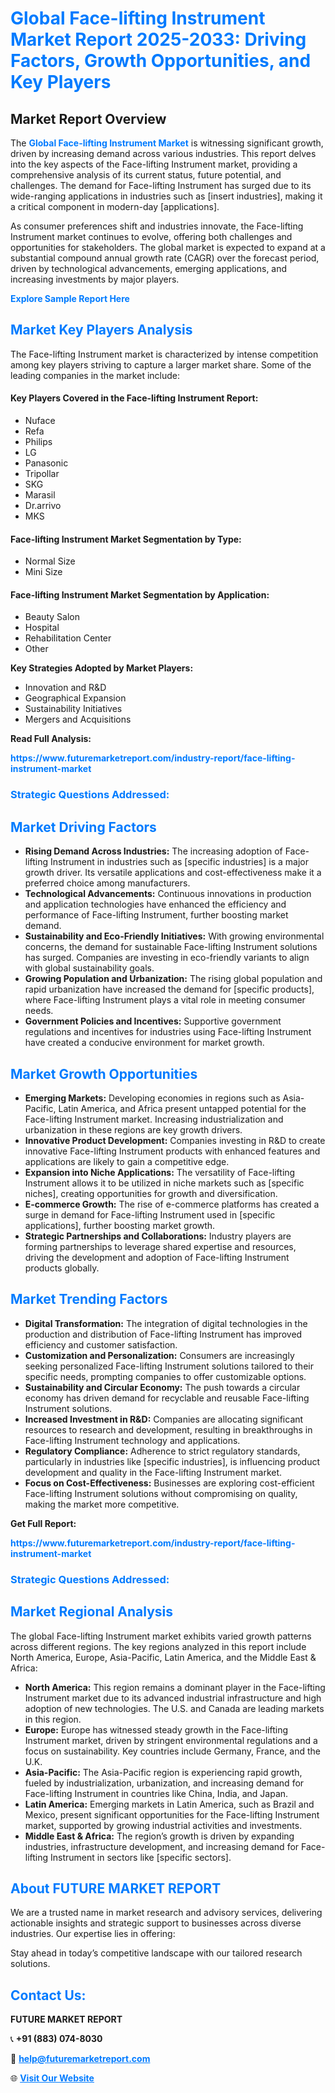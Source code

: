 <h1 style="color: #007BFF;">Global Face-lifting Instrument Market Report 2025-2033: Driving Factors, Growth Opportunities, and Key Players</h1>

<section id="overview">
<h2>Market Report Overview</h2>
<p>The <a href="https://www.futuremarketreport.com/industry-report/face-lifting-instrument-market" style="color: #007BFF; text-decoration: none;"><strong>Global Face-lifting Instrument Market</strong></a> is witnessing significant growth, driven by increasing demand across various industries. This report delves into the key aspects of the Face-lifting Instrument market, providing a comprehensive analysis of its current status, future potential, and challenges. The demand for Face-lifting Instrument has surged due to its wide-ranging applications in industries such as [insert industries], making it a critical component in modern-day [applications].</p>
<p>As consumer preferences shift and industries innovate, the Face-lifting Instrument market continues to evolve, offering both challenges and opportunities for stakeholders. The global market is expected to expand at a substantial compound annual growth rate (CAGR) over the forecast period, driven by technological advancements, emerging applications, and increasing investments by major players.</p>
</section>

<section id="overview">
<p><a href="https://www.futuremarketreport.com/request-sample/reportId=52492" style="color: #007BFF; text-decoration: none;"><strong>Explore Sample Report Here</strong></a></p>
</section>

<section id="key-players">
<h2 style="color: #007BFF;">Market Key Players Analysis</h2>
<p>The Face-lifting Instrument market is characterized by intense competition among key players striving to capture a larger market share. Some of the leading companies in the market include:</p>
<h4>Key Players Covered in the Face-lifting Instrument Report:</h4>
<ul><li>Nuface</li><li>Refa</li><li>Philips</li><li>LG</li><li>Panasonic</li><li>Tripollar</li><li>SKG</li><li>Marasil</li><li>Dr.arrivo</li><li>MKS</li></ul>
<h4>Face-lifting Instrument Market Segmentation by Type:</h4>
<ul><li>Normal Size</li><li>Mini Size</li></ul>

<h4>Face-lifting Instrument Market Segmentation by Application:</h4>
<ul><li>Beauty Salon</li><li>Hospital</li><li>Rehabilitation Center</li><li>Other</li></ul>
<p><strong>Key Strategies Adopted by Market Players:</strong></p>
<ul>
<li>Innovation and R&D</li>
<li>Geographical Expansion</li>
<li>Sustainability Initiatives</li>
<li>Mergers and Acquisitions</li>
</ul>
</section>

<section>
<p><strong>Read Full Analysis: </strong></p><a href="https://www.futuremarketreport.com/industry-report/face-lifting-instrument-market" style="color: #007BFF; text-decoration: none;"><strong>https://www.futuremarketreport.com/industry-report/face-lifting-instrument-market</strong></a>
<h3 style="color: #007BFF;">Strategic Questions Addressed:</h3>
</section>

<section id="driving-factors">
<h2 style="color: #007BFF;">Market Driving Factors</h2>
<ul>
<li><strong>Rising Demand Across Industries:</strong> The increasing adoption of Face-lifting Instrument in industries such as [specific industries] is a major growth driver. Its versatile applications and cost-effectiveness make it a preferred choice among manufacturers.</li>
<li><strong>Technological Advancements:</strong> Continuous innovations in production and application technologies have enhanced the efficiency and performance of Face-lifting Instrument, further boosting market demand.</li>
<li><strong>Sustainability and Eco-Friendly Initiatives:</strong> With growing environmental concerns, the demand for sustainable Face-lifting Instrument solutions has surged. Companies are investing in eco-friendly variants to align with global sustainability goals.</li>
<li><strong>Growing Population and Urbanization:</strong> The rising global population and rapid urbanization have increased the demand for [specific products], where Face-lifting Instrument plays a vital role in meeting consumer needs.</li>
<li><strong>Government Policies and Incentives:</strong> Supportive government regulations and incentives for industries using Face-lifting Instrument have created a conducive environment for market growth.</li>
</ul>
</section>

<section id="growth-opportunities">
<h2 style="color: #007BFF;">Market Growth Opportunities</h2>
<ul>
<li><strong>Emerging Markets:</strong> Developing economies in regions such as Asia-Pacific, Latin America, and Africa present untapped potential for the Face-lifting Instrument market. Increasing industrialization and urbanization in these regions are key growth drivers.</li>
<li><strong>Innovative Product Development:</strong> Companies investing in R&D to create innovative Face-lifting Instrument products with enhanced features and applications are likely to gain a competitive edge.</li>
<li><strong>Expansion into Niche Applications:</strong> The versatility of Face-lifting Instrument allows it to be utilized in niche markets such as [specific niches], creating opportunities for growth and diversification.</li>
<li><strong>E-commerce Growth:</strong> The rise of e-commerce platforms has created a surge in demand for Face-lifting Instrument used in [specific applications], further boosting market growth.</li>
<li><strong>Strategic Partnerships and Collaborations:</strong> Industry players are forming partnerships to leverage shared expertise and resources, driving the development and adoption of Face-lifting Instrument products globally.</li>
</ul>
</section>

<section id="trending-factors">
<h2 style="color: #007BFF;">Market Trending Factors</h2>
<ul>
<li><strong>Digital Transformation:</strong> The integration of digital technologies in the production and distribution of Face-lifting Instrument has improved efficiency and customer satisfaction.</li>
<li><strong>Customization and Personalization:</strong> Consumers are increasingly seeking personalized Face-lifting Instrument solutions tailored to their specific needs, prompting companies to offer customizable options.</li>
<li><strong>Sustainability and Circular Economy:</strong> The push towards a circular economy has driven demand for recyclable and reusable Face-lifting Instrument solutions.</li>
<li><strong>Increased Investment in R&D:</strong> Companies are allocating significant resources to research and development, resulting in breakthroughs in Face-lifting Instrument technology and applications.</li>
<li><strong>Regulatory Compliance:</strong> Adherence to strict regulatory standards, particularly in industries like [specific industries], is influencing product development and quality in the Face-lifting Instrument market.</li>
<li><strong>Focus on Cost-Effectiveness:</strong> Businesses are exploring cost-efficient Face-lifting Instrument solutions without compromising on quality, making the market more competitive.</li>
</ul>
</section>

<section>
<p><strong>Get Full Report: </strong></p><a href="https://www.futuremarketreport.com/industry-report/face-lifting-instrument-market" style="color: #007BFF; text-decoration: none;"><strong>https://www.futuremarketreport.com/industry-report/face-lifting-instrument-market</strong></a>
<h3 style="color: #007BFF;">Strategic Questions Addressed:</h3>
</section>


<section id="regional-analysis">
<h2 style="color: #007BFF;">Market Regional Analysis</h2>
<p>The global Face-lifting Instrument market exhibits varied growth patterns across different regions. The key regions analyzed in this report include North America, Europe, Asia-Pacific, Latin America, and the Middle East & Africa:</p>
<ul>
<li><strong>North America:</strong> This region remains a dominant player in the Face-lifting Instrument market due to its advanced industrial infrastructure and high adoption of new technologies. The U.S. and Canada are leading markets in this region.</li>
<li><strong>Europe:</strong> Europe has witnessed steady growth in the Face-lifting Instrument market, driven by stringent environmental regulations and a focus on sustainability. Key countries include Germany, France, and the U.K.</li>
<li><strong>Asia-Pacific:</strong> The Asia-Pacific region is experiencing rapid growth, fueled by industrialization, urbanization, and increasing demand for Face-lifting Instrument in countries like China, India, and Japan.</li>
<li><strong>Latin America:</strong> Emerging markets in Latin America, such as Brazil and Mexico, present significant opportunities for the Face-lifting Instrument market, supported by growing industrial activities and investments.</li>
<li><strong>Middle East & Africa:</strong> The region’s growth is driven by expanding industries, infrastructure development, and increasing demand for Face-lifting Instrument in sectors like [specific sectors].</li>
</ul>
</section>

<footer>
<h2 style="color: #007BFF;">About FUTURE MARKET REPORT</h2>
<p>We are a trusted name in market research and advisory services, delivering actionable insights and strategic support to businesses across diverse industries. Our expertise lies in offering:</p>

<p>Stay ahead in today’s competitive landscape with our tailored research solutions.</p>

<h2 style="color: #007BFF;">Contact Us:</h2>
<p><strong>FUTURE MARKET REPORT</strong></p>
<p>📞 <strong>+91 (883) 074-8030</strong></p>
<p>📧 <strong><a href="mailto:help@futuremarketreport.com" style="color: #007BFF;">help@futuremarketreport.com</a></strong></p>
<p>🌐 <strong><a href="https://www.futuremarketreport.com/" style="color: #007BFF;">Visit Our Website</a></strong></p>
</footer>